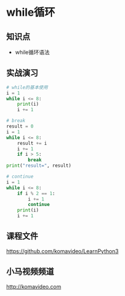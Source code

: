 while循环
==========

## 知识点

* while循环语法

## 实战演习

~~~python
# while的基本使用
i = 1
while i <= 8:
    print(i)
    i += 1

# break
result = 0
i = 1
while i <= 8:
    result += i
    i += 1
    if i > 5:
        break
print("result=", result)

# continue
i = 1
while i <= 8:
    if i % 2 == 1:
        i += 1
        continue
    print(i)
    i += 1
~~~

## 课程文件

https://github.com/komavideo/LearnPython3

## 小马视频频道

http://komavideo.com
